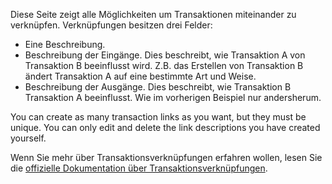Diese Seite zeigt alle Möglichkeiten um Transaktionen miteinander zu verknüpfen. Verknüpfungen besitzen drei Felder:

* Eine Beschreibung.
* Beschreibung der Eingänge. Dies beschreibt, wie Transaktion A von Transaktion B beeinflusst wird. Z.B. das Erstellen von Transaktion B ändert Transaktion A auf eine bestimmte Art und Weise.
* Beschreibung der Ausgänge. Dies beschreibt, wie Transaktion B Transaktion A beeinflusst. Wie im vorherigen Beispiel nur andersherum.

You can create as many transaction links as you want, but they must be unique. You can only edit and delete the link descriptions you have created yourself.

Wenn Sie mehr über Transaktionsverknüpfungen erfahren wollen, lesen Sie die [offizielle Dokumentation über Transaktionsverknüpfungen](https://firefly-iii.readthedocs.io/en/latest/advanced/links.html).